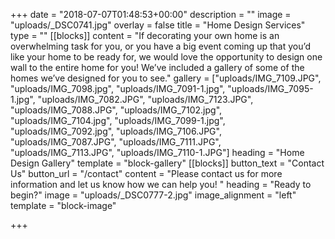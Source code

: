 +++
date = "2018-07-07T01:48:53+00:00"
description = ""
image = "uploads/_DSC0741.jpg"
overlay = false
title = "Home Design Services"
type = ""
[[blocks]]
content = "If decorating your own home is an overwhelming task for you, or you have a big event coming up that you’d like your home to be ready for, we would love the opportunity to design one wall to the entire home for you! We’ve included a gallery of some of the homes we’ve designed for you to see."
gallery = ["uploads/IMG_7109.JPG", "uploads/IMG_7098.jpg", "uploads/IMG_7091-1.jpg", "uploads/IMG_7095-1.jpg", "uploads/IMG_7082.JPG", "uploads/IMG_7123.JPG", "uploads/IMG_7088.JPG", "uploads/IMG_7102.jpg", "uploads/IMG_7104.jpg", "uploads/IMG_7099-1.jpg", "uploads/IMG_7092.jpg", "uploads/IMG_7106.JPG", "uploads/IMG_7087.JPG", "uploads/IMG_7111.JPG", "uploads/IMG_7113.JPG", "uploads/IMG_7110-1.JPG"]
heading = "Home Design Gallery"
template = "block-gallery"
[[blocks]]
button_text = "Contact Us"
button_url = "/contact"
content = "Please contact us for more information and let us know how we can help you! "
heading = "Ready to begin?"
image = "uploads/_DSC0777-2.jpg"
image_alignment = "left"
template = "block-image"

+++
